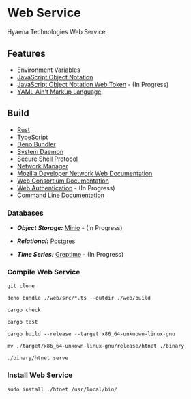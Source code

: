[CLIDoc]: https://github.com/HyaenaTechnologies/hyaena-technologies-web/blob/main/documentation/htnet.md
[Deno]: https://deno.land/
[Greptime Database]: https://greptime.com/
[JSON]: https://www.json.org/json-en.html
[JWT]: https://jwt.io/
[MDN]: https://developer.mozilla.org/en-US/docs/Web/API
[Minio Database]: https://min.io/
[Network Control]: https://networkmanager.dev/
[Postgres Database]: https://www.postgresql.org/
[Rust Language]: https://rust-lang.org
[SSH]: https://openssh.com/
[SystemD]: https://systemd.io/
[TypeScript Language]: https://www.typescriptlang.org/docs/
[WebAuthn]: https://developer.mozilla.org/en-US/docs/Web/API/Web_Authentication_API
[W3C]: https://w3.org/TR/
[YAML]: https://yaml.org/

<a href="https://github.com/HyaenaTechnologies/web-service">
  <h1>
    <picture>
      <img src="https://github.com/HyaenaTechnologies/web-service/blob/main/web/assets/ht_markdown.png" alt="">
    </picture>
  </h1>
</a>

# Web Service

Hyaena Technologies Web Service

## Features

- Environment Variables
- [JavaScript Object Notation][JSON]
- [JavaScript Object Notation Web Token][JWT] - (In Progress)
- [YAML Ain't Markup Language][YAML]

## Build

- [Rust][Rust Language]
- [TypeScript][TypeScript Language]
- [Deno Bundler][Deno]
- [System Daemon][SystemD]
- [Secure Shell Protocol][SSH]
- [Network Manager][Network Control]
- [Mozilla Developer Network Web Documentation][MDN]
- [Web Consortium Documentation][W3C]
- [Web Authentication][WebAuthn] - (In Progress)
- [Command Line Documentation][CLIDoc]

### Databases

- **_Object Storage:_** [Minio][Minio Database] - (In Progress)

- **_Relational:_** [Postgres][Postgres Database]

- **_Time Series:_** [Greptime][Greptime Database] - (In Progress)

### Compile Web Service

```shell
git clone

deno bundle ./web/src/*.ts --outdir ./web/build

cargo check

cargo test

cargo build --release --target x86_64-unknown-linux-gnu

mv ./target/x86_64-unkown-linux-gnu/release/htnet ./binary

./binary/htnet serve
```

### Install Web Service

```shell
sudo install ./htnet /usr/local/bin/
```
